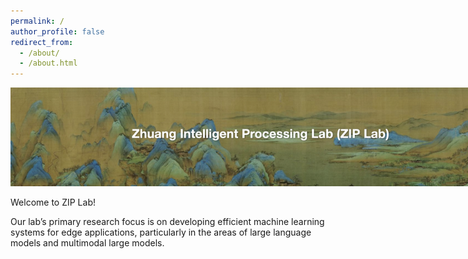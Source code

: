 ```yaml
---
permalink: /
author_profile: false
redirect_from: 
  - /about/
  - /about.html
---
```

<div style="width: 100%; text-align: center;">
  <img src="../images/zip.png" style="max-width: 800px; height: auto;" />
</div>

Welcome to ZIP Lab!

Our lab’s primary research focus is on developing efficient machine learning systems for edge applications, particularly in the areas of large language models and multimodal large models.
